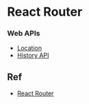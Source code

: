 # React Router

### Web APIs

* [Location](https://developer.mozilla.org/zh-CN/docs/Web/API/Location)
* [History API](https://developer.mozilla.org/zh-CN/docs/Web/API/History_API)

## Ref

* [React Router](https://reactrouter.com/)